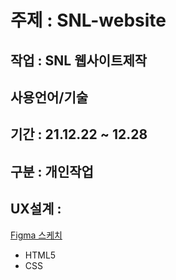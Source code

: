 # 주제 : SNL-website
## 작업 : SNL 웹사이트제작
## 사용언어/기술
## 기간 : 21.12.22 ~ 12.28
## 구분 : 개인작업
## UX설계 : 

[Figma 스케치](https://www.figma.com/file/JSeXNH8BQJtddl6G9EUNO0/Untitled?node-id=0%3A1)
* HTML5
* CSS
